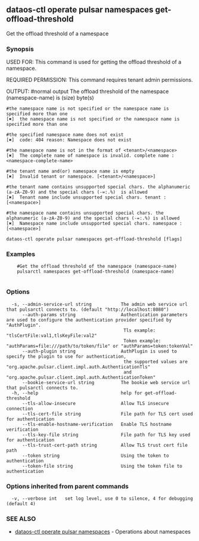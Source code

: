 ## dataos-ctl operate pulsar namespaces get-offload-threshold

Get the offload threshold of a namespace

### Synopsis

USED FOR:
    This command is used for getting the offload threshold of a namespace.

REQUIRED PERMISSION:
    This command requires tenant admin permissions.

OUTPUT:
    #normal output
    The offload threshold of the namespace (namespace-name) is (size) byte(s)

    #the namespace name is not specified or the namespace name is specified more than one
    [✖]  the namespace name is not specified or the namespace name is specified more than one

    #the specified namespace name does not exist
    [✖]  code: 404 reason: Namespace does not exist

    #the namespace name is not in the format of <tenant>/<namespace>
    [✖]  The complete name of namespace is invalid. complete name : <namespace-complete-name>

    #the tenant name and(or) namespace name is empty
    [✖]  Invalid tenant or namespace. [<tenant>/<namespace>]

    #the tenant name contains unsupported special chars. the alphanumeric (a-zA-Z0-9) and the special chars (-=:.%)  is allowed
    [✖]  Tenant name include unsupported special chars. tenant : [<namespace>]

    #the namespace name contains unsupported special chars. the  alphanumeric (a-zA-Z0-9) and the special chars (-=:.%) is allowed
    [✖]  Namespace name include unsupported special chars. namespace : [<namespace>]



```
dataos-ctl operate pulsar namespaces get-offload-threshold [flags]
```

### Examples

```
    #Get the offload threshold of the namespace (namespace-name)
    pulsarctl namespaces get-offload-threshold (namespace-name)


```

### Options

```
  -s, --admin-service-url string           The admin web service url that pulsarctl connects to. (default "http://localhost:8080")
      --auth-params string                 Authentication parameters are used to configure the authentication provider specified by "AuthPlugin".
                                            Tls example: "tlsCertFile:val1,tlsKeyFile:val2"
                                            Token example: "authParams=file:///path/to/token/file" or "authParams=token:tokenVal"
      --auth-plugin string                 AuthPlugin is used to specify the plugin to use for authentication,
                                            the supported values are "org.apache.pulsar.client.impl.auth.AuthenticationTls"
                                            and "org.apache.pulsar.client.impl.auth.AuthenticationToken"
      --bookie-service-url string          The bookie web service url that pulsarctl connects to.
  -h, --help                               help for get-offload-threshold
      --tls-allow-insecure                 Allow TLS insecure connection
      --tls-cert-file string               File path for TLS cert used for authentication
      --tls-enable-hostname-verification   Enable TLS hostname verification
      --tls-key-file string                File path for TLS key used for authentication
      --tls-trust-cert-path string         Allow TLS trust cert file path
      --token string                       Using the token to authentication
      --token-file string                  Using the token file to authentication
```

### Options inherited from parent commands

```
  -v, --verbose int   set log level, use 0 to silence, 4 for debugging (default 4)
```

### SEE ALSO

* [dataos-ctl operate pulsar namespaces](dataos-ctl_operate_pulsar_namespaces.md)	 - Operations about namespaces

